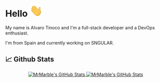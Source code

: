 <h1>Hello <img src="https://raw.githubusercontent.com/ABSphreak/ABSphreak/master/gifs/Hi.gif" width="40" /></h1>
My name is Alvaro Tinoco and I'm a full-stack developer and a DevOps enthusiast.

I'm from Spain and currently working on SNGULAR.

## 📈 Github Stats
<div align="center">
  <a href="https://github.com/MrMarble/MrMarble">
  <img align="center" src="https://github-readme-stats.vercel.app/api?username=mrmarble&show_icons=true&line_height=27&count_private=true&title_color=ffffff&text_color=c9cacc&icon_color=2bbc8a&bg_color=1d1f21" alt="MrMarble's GitHub Stats" />
</a>
<a href="https://github.com/MrMarble/MrMarble">
  <img align="center" src="https://github-readme-stats.vercel.app/api/top-langs/?username=mrmarble&hide=java,html,tex&title_color=ffffff&text_color=c9cacc&icon_color=2bbc8a&bg_color=1d1f21&langs_count=3" alt="MrMarble's GitHub Stats" />
</a>
</div>
